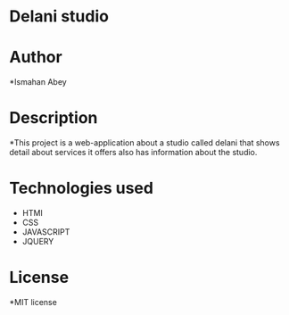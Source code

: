 # Delani studio
# Author
*Ismahan Abey

# Description
 *This project is a web-application about a studio called delani that shows detail about services it offers  also has information about the studio.
# Technologies used
  * HTMl
  * CSS
  * JAVASCRIPT
  * JQUERY
  # License
  *MIT license
  